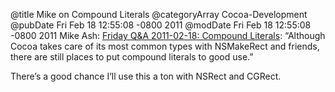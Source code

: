@title Mike on Compound Literals
@categoryArray Cocoa-Development
@pubDate Fri Feb 18 12:55:08 -0800 2011
@modDate Fri Feb 18 12:55:08 -0800 2011
Mike Ash: <a href="http://www.mikeash.com/pyblog/friday-qa-2011-02-18-compound-literals.html">Friday Q&A 2011-02-18: Compound Literals</a>: “Although Cocoa takes care of its most common types with NSMakeRect and friends, there are still places to put compound literals to good use.”

There’s a good chance I’ll use this a ton with NSRect and CGRect.
